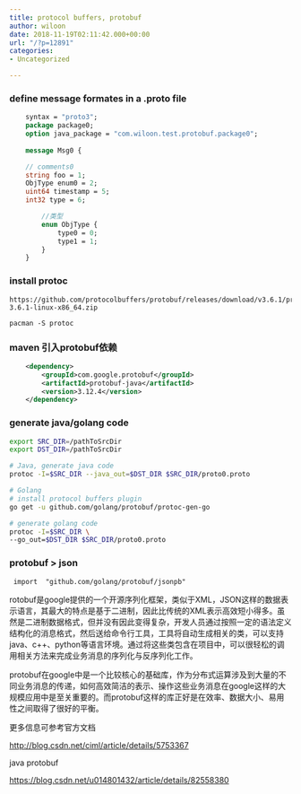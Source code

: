 ```yaml
---
title: protocol buffers, protobuf
author: wiloon
date: 2018-11-19T02:11:42.000+00:00
url: "/?p=12891"
categories:
- Uncategorized

---
```

### define message formates in a .proto file
```protobuf
    syntax = "proto3";
    package package0;
    option java_package = "com.wiloon.test.protobuf.package0";
    
    message Msg0 {

    // comments0
    string foo = 1;
    ObjType enum0 = 2;
    uint64 timestamp = 5;
    int32 type = 6;

        //类型
        enum ObjType {
            type0 = 0;
            type1 = 1;
        }
    }
```
    
### install protoc
      
    https://github.com/protocolbuffers/protobuf/releases/download/v3.6.1/protoc-3.6.1-linux-x86_64.zip

    pacman -S protoc
    
### maven 引入protobuf依赖
    
```xml
    <dependency>
        <groupId>com.google.protobuf</groupId>
        <artifactId>protobuf-java</artifactId>
        <version>3.12.4</version>
    </dependency>
```

### generate java/golang code
```bash
export SRC_DIR=/pathToSrcDir
export DST_DIR=/pathToSrcDir

# Java, generate java code
protoc -I=$SRC_DIR --java_out=$DST_DIR $SRC_DIR/proto0.proto

# Golang
# install protocol buffers plugin
go get -u github.com/golang/protobuf/protoc-gen-go

# generate golang code
protoc -I=$SRC_DIR \
--go_out=$DST_DIR $SRC_DIR/proto0.proto
```

### protobuf > json

```golang
 import  "github.com/golang/protobuf/jsonpb"
```

rotobuf是google提供的一个开源序列化框架，类似于XML，JSON这样的数据表示语言，其最大的特点是基于二进制，因此比传统的XML表示高效短小得多。虽然是二进制数据格式，但并没有因此变得复杂，开发人员通过按照一定的语法定义结构化的消息格式，然后送给命令行工具，工具将自动生成相关的类，可以支持java、c++、python等语言环境。通过将这些类包含在项目中，可以很轻松的调用相关方法来完成业务消息的序列化与反序列化工作。

protobuf在google中是一个比较核心的基础库，作为分布式运算涉及到大量的不同业务消息的传递，如何高效简洁的表示、操作这些业务消息在google这样的大规模应用中是至关重要的。而protobuf这样的库正好是在效率、数据大小、易用性之间取得了很好的平衡。

更多信息可参考官方文档
    
http://blog.csdn.net/ciml/article/details/5753367
    
java protobuf
    
https://blog.csdn.net/u014801432/article/details/82558380